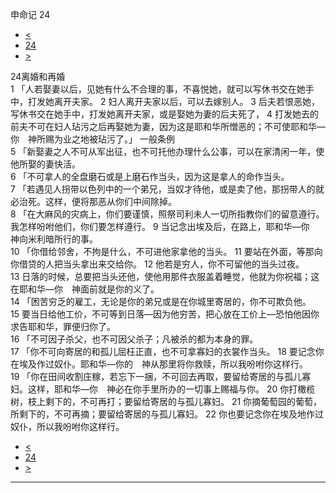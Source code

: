 ﻿





 申命记 24




* [<](bible/DEU23.md)
* [24](bible/DEU.md)
* [>](bible/DEU25.md)



 
24离婚和再婚  
1 「人若娶妻以后，见她有什么不合理的事，不喜悦她，就可以写休书交在她手中，打发她离开夫家。 
2 妇人离开夫家以后，可以去嫁别人。 
3 后夫若恨恶她，写休书交在她手中，打发她离开夫家，或是娶她为妻的后夫死了， 
4 打发她去的前夫不可在妇人玷污之后再娶她为妻，因为这是耶和华所憎恶的；不可使耶和华—你　神所赐为业之地被玷污了。」 一般条例  
5 「新娶妻之人不可从军出征，也不可托他办理什么公事，可以在家清闲一年，使他所娶的妻快活。  
6 「不可拿人的全盘磨石或是上磨石作当头，因为这是拿人的命作当头。  
7 「若遇见人拐带以色列中的一个弟兄，当奴才待他，或是卖了他，那拐带人的就必治死。这样，便将那恶从你们中间除掉。  
8 「在大麻风的灾病上，你们要谨慎，照祭司利未人一切所指教你们的留意遵行。我怎样吩咐他们，你们要怎样遵行。 
9 当记念出埃及后，在路上，耶和华—你　神向米利暗所行的事。  
10 「你借给邻舍，不拘是什么，不可进他家拿他的当头。 
11 要站在外面，等那向你借贷的人把当头拿出来交给你。 
12 他若是穷人，你不可留他的当头过夜。 
13 日落的时候，总要把当头还他，使他用那件衣服盖着睡觉，他就为你祝福；这在耶和华—你　神面前就是你的义了。  
14 「困苦穷乏的雇工，无论是你的弟兄或是在你城里寄居的，你不可欺负他。 
15 要当日给他工价，不可等到日落—因为他穷苦，把心放在工价上—恐怕他因你求告耶和华，罪便归你了。  
16 「不可因子杀父，也不可因父杀子；凡被杀的都为本身的罪。  
17 「你不可向寄居的和孤儿屈枉正直，也不可拿寡妇的衣裳作当头。 
18 要记念你在埃及作过奴仆。耶和华—你的　神从那里将你救赎，所以我吩咐你这样行。  
19 「你在田间收割庄稼，若忘下一捆，不可回去再取，要留给寄居的与孤儿寡妇。这样，耶和华—你　神必在你手里所办的一切事上赐福与你。 
20 你打橄榄树，枝上剩下的，不可再打；要留给寄居的与孤儿寡妇。 
21 你摘葡萄园的葡萄，所剩下的，不可再摘；要留给寄居的与孤儿寡妇。 
22 你也要记念你在埃及地作过奴仆，所以我吩咐你这样行。 
* [<](bible/DEU23.md)
* [24](bible/DEU.md)
* [>](bible/DEU25.md)





---









